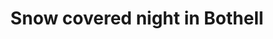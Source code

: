 ---
title: "Snow covered night in Bothell"
picture: /assets/camera-roll/2022/11/2022-11-30-snow-covered-night-in-bothell/20221130_085346384_iOS.jpg
thumbnail: /assets/camera-roll/2022/11/2022-11-30-snow-covered-night-in-bothell/20221130_085346384_iOS-thumbnail.jpg
tags:
  - photograph
  - looking up
  - snow covered trees
  - nighttime
  - sky
  - Bothell
  - in the backyard
---